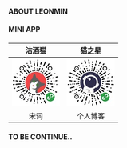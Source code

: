 #### ABOUT LEONMIN
#### MINI APP
|                            沽酒猫                            |                            猫之星                            |
| :----------------------------------------------------------: | :----------------------------------------------------------: |
| <img src="https://raw.githubusercontent.com/leonmin/static/master/images/poetry_cat.jpg" /> | <img src="https://raw.githubusercontent.com/leonmin/static/master/images/star_cat.jpg" /> |
|                             宋词                             |                           个人博客                           |
#### TO BE CONTINUE..
